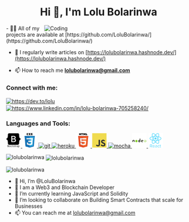 
<h1 align="center">Hi 👋, I'm Lolu Bolarinwa</h1>
<img align="right" alt="Coding" width="400" src="https://pixabay.com/photos/software-developer-web-developer-6521720/">
- 👨‍💻 All of my projects are available at [https://github.com/LoluBolarinwa/](https://github.com/LoluBolarinwa/)

- 📝 I regularly write articles on [https://lolubolarinwa.hashnode.dev/](https://lolubolarinwa.hashnode.dev/)

- 📫 How to reach me **lolubolarinwa@gmail.com**

<h3 align="left">Connect with me:</h3>
<p align="left">
<a href="https://dev.to/https://dev.to/lolu" target="blank"><img align="center" src="https://raw.githubusercontent.com/rahuldkjain/github-profile-readme-generator/master/src/images/icons/Social/devto.svg" alt="https://dev.to/lolu" height="30" width="40" /></a>
<a href="https://linkedin.com/in/https://www.linkedin.com/in/lolu-bolarinwa-705258240/" target="blank"><img align="center" src="https://raw.githubusercontent.com/rahuldkjain/github-profile-readme-generator/master/src/images/icons/Social/linked-in-alt.svg" alt="https://www.linkedin.com/in/lolu-bolarinwa-705258240/" height="30" width="40" /></a>
</p>

<h3 align="left">Languages and Tools:</h3>
<p align="left"> <a href="https://getbootstrap.com" target="_blank" rel="noreferrer"> <img src="https://raw.githubusercontent.com/devicons/devicon/master/icons/bootstrap/bootstrap-plain-wordmark.svg" alt="bootstrap" width="40" height="40"/> </a> <a href="https://www.w3schools.com/css/" target="_blank" rel="noreferrer"> <img src="https://raw.githubusercontent.com/devicons/devicon/master/icons/css3/css3-original-wordmark.svg" alt="css3" width="40" height="40"/> </a> <a href="https://git-scm.com/" target="_blank" rel="noreferrer"> <img src="https://www.vectorlogo.zone/logos/git-scm/git-scm-icon.svg" alt="git" width="40" height="40"/> </a> <a href="https://heroku.com" target="_blank" rel="noreferrer"> <img src="https://www.vectorlogo.zone/logos/heroku/heroku-icon.svg" alt="heroku" width="40" height="40"/> </a> <a href="https://www.w3.org/html/" target="_blank" rel="noreferrer"> <img src="https://raw.githubusercontent.com/devicons/devicon/master/icons/html5/html5-original-wordmark.svg" alt="html5" width="40" height="40"/> </a> <a href="https://developer.mozilla.org/en-US/docs/Web/JavaScript" target="_blank" rel="noreferrer"> <img src="https://raw.githubusercontent.com/devicons/devicon/master/icons/javascript/javascript-original.svg" alt="javascript" width="40" height="40"/> </a> <a href="https://mochajs.org" target="_blank" rel="noreferrer"> <img src="https://www.vectorlogo.zone/logos/mochajs/mochajs-icon.svg" alt="mocha" width="40" height="40"/> </a> <a href="https://nodejs.org" target="_blank" rel="noreferrer"> <img src="https://raw.githubusercontent.com/devicons/devicon/master/icons/nodejs/nodejs-original-wordmark.svg" alt="nodejs" width="40" height="40"/> </a> <a href="https://reactjs.org/" target="_blank" rel="noreferrer"> <img src="https://raw.githubusercontent.com/devicons/devicon/master/icons/react/react-original-wordmark.svg" alt="react" width="40" height="40"/> </a> </p>

<p><img align="left" src="https://github-readme-stats.vercel.app/api/top-langs?username=lolubolarinwa&show_icons=true&locale=en&layout=compact" alt="lolubolarinwa" /></p>

<p>&nbsp;<img align="center" src="https://github-readme-stats.vercel.app/api?username=lolubolarinwa&show_icons=true&locale=en" alt="lolubolarinwa" /></p>

<p><img align="center" src="https://github-readme-streak-stats.herokuapp.com/?user=lolubolarinwa&" alt="lolubolarinwa" /></p>

- 👋 Hi, I’m @LoluBolarinwa
- 👀 I am a Web3 and Blockchain Developer
- 🌱 I’m currently learning JavaScript and Solidity
- 💞️ I’m looking to collaborate on Building Smart Contracts that scale for Businesses
- 📫 You can reach me at lolubolarinwa@gmail.com

<!---
LoluBolarinwa/LoluBolarinwa is a ✨ special ✨ repository because its `README.md` (this file) appears on your GitHub profile.
You can click the Preview link to take a look at your changes.
--->
